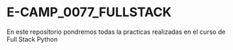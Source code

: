 # E-CAMP_0077_FULLSTACK
En este repositorio pondremos todas la practicas realizadas en el curso de Full Stack Python 
